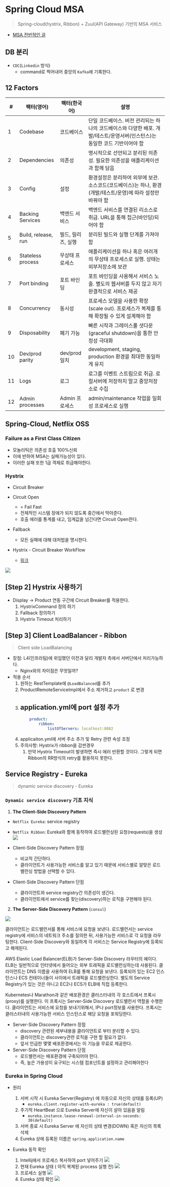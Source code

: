# Spring Cloud MSA
> Spring-cloud(hystrix, Ribbon) + Zuul(API Gateway) 기반의 MSA 서비스

- [MSA 전반적인 글](https://futurecreator.github.io/2018/09/14/what-is-microservices-architecture/)

## DB 분리
- `CDC`(`Linkedin` 방식)
  - command로 찍어내어 중앙의 `Kafka`에 기록한다.

## 12 Factors
|#|팩터(영어)|팩터(한국어)|설명|
|--- |--- |--- |--- |
|1|Codebase|코드베이스 |단일 코드베이스. 버전 관리되는 하나의 코드베이스와 다양한 배포. 개발/테스트/운영서버(인스턴스)는 동일한 코드 기반이어야 함|
|2|Dependencies|의존성|명시적으로 선언되고 분리된 의존성. 필요한 의존성을 애플리케이션과 함께 담음|
|3|Config|설정 |환경설정은 분리하여 외부에 보관. 소스코드(코드베이스)는 하나, 환경(개발/테스트/운영)에 따라 설정만 바꿔야 함|
|4|Backing Services|백엔드 서비스|백엔드 서비스를 연결된 리소스로 취급. URL을 통해 접근(바인딩)되어야 함|
|5|Build, release, run|빌드, 릴리즈, 실행|분리된 빌드와 실행 단계를 가져야 함|
|6|Stateless process|무상태 프로세스 |애플리케이션을 하나 혹은 여러개의 무상태 프로세스로 실행. 상태는 외부저장소에 보관|
|7|Port binding|포트 바인딩 |포트 바인딩을 사용해서 서비스 노출. 별도의 웹서버를 두지 않고 자기완결적으로 서비스 제공|
|8|Concurrency|동시성 |프로세스 모델을 사용한 확장(scale out). 프로세스가 복제를 통해 확장될 수 있게 설계해야 함|
|9|Disposability|폐기 가능 |빠른 시작과 그레이스풀 셧다운(graceful shutdown)을 통한 안정성 극대화|
|10|Dev/prod parity|dev/prod 일치|development, staging, production 환경을 최대한 동일하게 유지|
|11|Logs|로그 |로그를 이벤트 스트림으로 취급. 로컬서버에 저장하지 말고 중앙저장소로 수집|
|12|Admin processes|Admin 프로세스|admin/maintenance 작업을 일회성 프로세스로 실행|

## Spring-Cloud, Netflix OSS


### Failure as a First Class Citizen
- 모놀리틱은 의존성 호출 100%신뢰
- 이에 반하여 MSA는 실패가능성이 있다.
- 이러한 실패 또한 1급 객체로 취급해야한다.

### Hystrix 
- Circuit Breaker
- Circuit Open
  - = Fail Fast
  - 전체적인 시스템 장애가 되지 않도록 중간에서 막아준다.
  - 호출 에러를 통계를 내고, 임계값을 넘긴다면 Circuit Open한다.
- Fallback
  - 모든 실패에 대해 대처법을 명시한다.

- Hystrix - Circuit Breaker WorkFlow
  - [링크](https://netflixtechblog.com/fault-tolerance-in-a-high-volume-distributed-system-91ab4faae74a)

![](img/netflix-hystrix.png)


## [Step 2] Hystrix 사용하기
- Display -> Product 연동 구간에 Circuit Breaker를 적용한다.
  1. HystrixCommand 정의 하기
  2. Fallback 정의하기
  3. Hystrix Timeout 처리하기

## [Step 3] Client LoadBalancer - Ribbon
> Client side LoadBalancing 

- 장점: L4(인프라팀)에 위임했던 이전과 달리 개발자 측에서 서버단에서 처리가능하다.
    - Nginx와의 차이점은 무엇일까?
- 적용 순서
  1. 원하는 RestTemplate에 `@LoadBalanced`를 추가
  2. ProductRemoteServiceImpl에서 주소 제거하고 `product` 로 변경
  3. application.yml에 port 설정 추가
     - 
        ```yml
            product:
                ribbon:
                    listOfServers: localhost:8082
        ```
  4. applicaiton.yml에 서버 주소 추가 및 Retry 관련 속성 조정
  5. 주의사항: Hystrix가 ribbon을 감싼경우
     1. 만약 Hystrix Timeout이 발생하면 즉시 에러 반환할 것이다. 그렇게 되면 Ribbon의 RR방식의 retry를 활용하지 못한다.
         

## Service Registry - Eureka
> dynamic service discovery - Eureka


### `Dynamic service discovery` 기초 지식 
1. **The Client-Side Discovery Pattern**
  - `Netflix Eureka`: service registry
  - `Netflix Ribbon`: Eureka와 함께 동작하여 로드밸런싱된 요청(requests)을 생성
![](img/eureka.png)

- Client-Side Discovery Pattern 장점
  - 비교적 간단하다.
  - 클라이언트가 사용가능한 서비스를 알고 있기 때문에 서비스별로 알맞은 로드밸런싱 방법을 선택할 수 있다.
- Client-Side Discovery Pattern 단점
  - 클라이언트와 service registry간 의존성이 생긴다.
  - 클라이언트에서 service를 찾는(discovery)하는 로직을 구현해야 된다.

2. **The Server-Side Discovery Pattern** (`consul`)

![](img/kubi.png)

클라이언트는 로드밸런서를 통해 서비스에 요청을 보낸다.
로드밸런서는 service registry에 서비스의 네트워크 주소를 질의한 뒤, 사용가능한 서비스로 각 요청을 라우팅한다.
Client-Side Discovery와 동일하게 각 서비스는 Service Registry에 등록되고 해제된다.

AWS Elastic Load Balancer(ELB)가 Server-Side Discovery 라우터의 예이다.
ELB는 일반적으로 인터넷에서 들어오는 외부 트래픽을 로드밸런싱하는데 사용된다.
클라이언트는 DNS 이름을 사용하여 ELB를 통해 요청을 보낸다.
등록되어 있는 EC2 인스턴스나 ECS 컨테이너들이 사이에서 트래픽을 로드밸런싱한다.
별도의 Service Registry가 있는 것은 아니고 EC2나 ECS가 ELB에 직접 등록한다.

Kubernetes나 Marathon과 같은 배포환경은 클러스터내의 각 호스트에서 프록시(proxy)를 실행한다.
이 프록시는 Server-Side Discovery 로드밸런서 역할을 수행한다.
클라이언트는 서비스에 요청을 보내기위해서, IP나 port정보를 사용한다.
프록시는 클러스터내의 사용가능한 서비스 인스턴스로 해당 요청을 포워딩한다.

- Server-Side Discovery Pattern 장점
  - discovery 관련된 세부내용을 클라이언트로 부터 분리할 수 있다.
  - 클라이언트는 discovery관련 로직을 구현 할 필요가 없다.
  - 앞서 언급한 몇몇 배포환경에서는 이 기능을 무료로 제공한다.
- Server-Side Discovery Pattern 단점
  - 로드밸런서는 배포환경에 구축되어야 한다.
  - 즉, 높은 가용성이 요구되는 시스템 컴포넌트를 설정하고 관리해야한다

### Eureka in Spring Cloud
- 원리
  1. 서버 시작 시 Eureka Server(Registry) 에 자동으로 자신의 상태를 등록(UP)
     - `eureka.client.register-with-eureka : true(default)`
  2. 주기적 HeartBeat 으로 Eureka Server에 자신이 살아 있음을 알림
     - `eureka.instance.lease-renewal-interval-in-seconds: 30(default)`
  3. 서버 종료 시 Eureka Server 에 자신의 상태 변경(DOWN) 혹은 자신의 목록 삭제
  4. Eureka 상에 등록된 이름은 `spring.application.name`


- Eureka 동작 확인

  1. Intellij에서 프로세스 복사하여 port 넣어주기
![](img/eureka-1.png)
  2. 현재 Eureka 상태 ( 아직 복제된 process 실행 전)
![](img/eureka-2.png)
  3. 프로세스 실행
![](img/eureka-3.png)
  4. Eureka 상태 확인
![](img/eureka-4.png)
